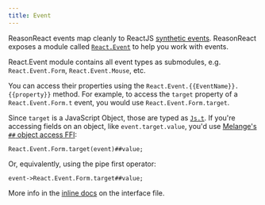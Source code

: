 ```yaml
---
title: Event
---
```


ReasonReact events map cleanly to ReactJS [synthetic events](https://reactjs.org/docs/events.html). ReasonReact exposes a module called [`React.Event`](https://github.com/reasonml/reason-react/blob/main/src/React.rei#L1) to help you work with events.

React.Event module contains all event types as submodules, e.g. `React.Event.Form`, `React.Event.Mouse`, etc.

You can access their properties using the `React.Event.{{EventName}}.{{property}}` method. For example, to access the `target` property of a `React.Event.Form.t` event, you would use `React.Event.Form.target`.

Since `target` is a JavaScript Object, those are typed as [`Js.t`](https://melange.re/v2.0.0/communicate-with-javascript/#using-jst-objects). If you're accessing fields on an object, like `event.target.value`, you'd use [Melange's `##` object access FFI](https://melange.re/v2.0.0/communicate-with-javascript/#using-jst-objects):

```reason
React.Event.Form.target(event)##value;
```

Or, equivalently, using the pipe first operator:

```reason
event->React.Event.Form.target##value;
```

More info in the [inline docs](https://github.com/reasonml/reason-react/blob/main/src/React.rei#L1) on the interface file.
